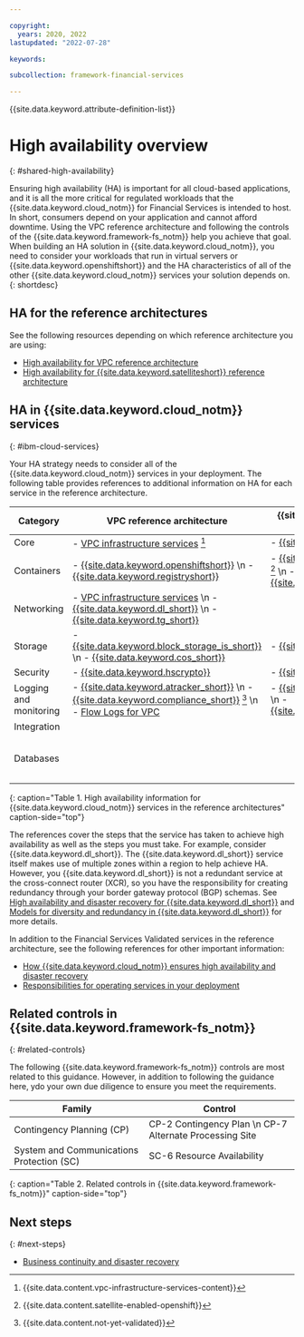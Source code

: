 ```yaml
---

copyright:
  years: 2020, 2022
lastupdated: "2022-07-28"

keywords: 

subcollection: framework-financial-services

---
```


{{site.data.keyword.attribute-definition-list}}

# High availability overview
{: #shared-high-availability}

Ensuring high availability (HA) is important for all cloud-based applications, and it is all the more critical for regulated workloads that the {{site.data.keyword.cloud_notm}} for Financial Services is intended to host. In short, consumers depend on your application and cannot afford downtime. Using the VPC reference architecture and following the controls of the {{site.data.keyword.framework-fs_notm}} help you achieve that goal. When building an HA solution in {{site.data.keyword.cloud_notm}}, you need to consider your workloads that run in virtual servers or {{site.data.keyword.openshiftshort}} and the HA characteristics of all of the other {{site.data.keyword.cloud_notm}} services your solution depends on.
{: shortdesc}

## HA for the reference architectures

See the following resources depending on which reference architecture you are using:

- [High availability for VPC reference architecture](/docs/framework-financial-services?topic=framework-financial-services-vpc-architecture-high-availability)
- [High availability for {{site.data.keyword.satelliteshort}} reference architecture](/docs/framework-financial-services?topic=framework-financial-services-satellite-architecture-high-availability)

## HA in {{site.data.keyword.cloud_notm}} services
{: #ibm-cloud-services}

Your HA strategy needs to consider all of the {{site.data.keyword.cloud_notm}} services in your deployment. The following table provides references to additional information on HA for each service in the reference architecture.



| Category | VPC reference architecture | {{site.data.keyword.satelliteshort}} reference architecture | Optional for both |
|----------|-------------------|-------------------|-------------------|
| Core  | - [VPC infrastructure services](/vpc?topic=vpc-ha-dr-vpc) [^tabletext] | - [{{site.data.keyword.satelliteshort}}](/docs/satellite?topic=satellite-ha) |  |
| Containers  | - [{{site.data.keyword.openshiftshort}}](/docs/openshift?topic=openshift-ha) \n - [{{site.data.keyword.registryshort}}](/docs/Registry?topic=Registry-ha-dr) | - [{{site.data.keyword.openshiftshort}}](/docs/openshift?topic=openshift-ha) [^tabletext-satellite-enabled-openshift] \n - [{{site.data.keyword.registryshort}}](/docs/Registry?topic=Registry-ha-dr) |  |
| Networking | - [VPC infrastructure services](/vpc?topic=vpc-ha-dr-vpc) \n - [{{site.data.keyword.dl_short}}](/docs/dl?topic=dl-ha-dr) \n - [{{site.data.keyword.tg_short}}](/docs/transit-gateway?topic=transit-gateway-ha-dr#high-availability) |  |  |
| Storage  | - [{{site.data.keyword.block_storage_is_short}}](/vpc?topic=vpc-ha-dr-vpc) \n - [{{site.data.keyword.cos_short}}](/docs/cloud-object-storage?topic=cloud-object-storage-endpoints#endpoints-geo) | - [{{site.data.keyword.cos_short}}](/docs/cloud-object-storage?topic=cloud-object-storage-endpoints#endpoints-geo) |  |
| Security  | - [{{site.data.keyword.hscrypto}}](/docs/hs-crypto?topic=hs-crypto-ha-dr) | - [{{site.data.keyword.hscrypto}}](/docs/hs-crypto?topic=hs-crypto-ha-dr) | - [{{site.data.keyword.appid_short_notm}}](/docs/appid?topic=appid-ha-dr) |
| Logging and monitoring  | - [{{site.data.keyword.atracker_short}}](/docs/activity-tracker?topic=activity-tracker-ha-dr) \n - [{{site.data.keyword.compliance_short}}](/docs/security-compliance?topic=security-compliance-ha-dr) [^tabletext-not-yet-validated] \n - [Flow Logs for VPC](/vpc?topic=vpc-ha-dr-vpc)  | - [{{site.data.keyword.atracker_short}}](/docs/activity-tracker?topic=activity-tracker-ha-dr) \n - [{{site.data.keyword.compliance_short}}](/docs/security-compliance?topic=security-compliance-ha-dr) |  |
| Integration  |  |  | - [{{site.data.keyword.messagehub}}](/docs/EventStreams?topic=EventStreams-sla) |
| Databases  |  |  | - [{{site.data.keyword.cloud}} {{site.data.keyword.ihsdbaas_mongodb_full}}](/docs/hyper-protect-dbaas-for-mongodb?topic=hyper-protect-dbaas-for-mongodb-high-availability-disaster-recovery) \n - [{{site.data.keyword.cloud}} {{site.data.keyword.ihsdbaas_postgresql_full}}](/docs/hyper-protect-dbaas-for-postgresql?topic=hyper-protect-dbaas-for-postgresql-high-availability-disaster-recovery) |
{: caption="Table 1. High availability information for {{site.data.keyword.cloud_notm}} services in the reference architectures" caption-side="top"}

[^tabletext]: {{site.data.content.vpc-infrastructure-services-content}}

[^tabletext-satellite-enabled-openshift]: {{site.data.content.satellite-enabled-openshift}}

[^tabletext-not-yet-validated]: {{site.data.content.not-yet-validated}}

The references cover the steps that the service has taken to achieve high availability as well as the steps you must take. For example, consider {{site.data.keyword.dl_short}}. The {{site.data.keyword.dl_short}} service itself makes use of multiple zones within a region to help achieve HA. However, you {{site.data.keyword.dl_short}} is not a redundant service at the cross-connect router (XCR), so you have the responsibility for creating redundancy through your border gateway protocol (BGP) schemas. See [High availability and disaster recovery for {{site.data.keyword.dl_short}}](/docs/dl?topic=dl-ha-dr) and [Models for diversity and redundancy in {{site.data.keyword.dl_short}}](/docs/dl?topic=dl-models-for-diversity-and-redundancy-in-direct-link) for more details.

In addition to the Financial Services Validated services in the reference architecture, see the following references for other important information:

* [How {{site.data.keyword.cloud_notm}} ensures high availability and disaster recovery](/docs/overview?topic=overview-zero-downtime)
* [Responsibilities for operating services in your deployment](/docs/framework-financial-services?topic=framework-financial-services-shared-responsibilities)

## Related controls in {{site.data.keyword.framework-fs_notm}}
{: #related-controls}

The following {{site.data.keyword.framework-fs_notm}} controls are most related to this guidance. However, in addition to following the guidance here, ydo your own due diligence to ensure you meet the requirements.

| Family              | Control                                           |
|---------------------|---------------------------------------------------|
| Contingency Planning (CP) | CP-2 Contingency Plan \n CP-7 Alternate Processing Site |
| System and Communications Protection (SC) | SC-6 Resource Availability |
{: caption="Table 2. Related controls in {{site.data.keyword.framework-fs_notm}}" caption-side="top"}

## Next steps
{: #next-steps}

* [Business continuity and disaster recovery](/docs/framework-financial-services?topic=framework-financial-services-shared-bcdr)
